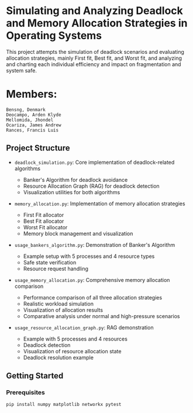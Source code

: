 # Simulating and Analyzing Deadlock and Memory Allocation Strategies in Operating Systems

  This project attempts the simulation of deadlock scenarios and evaluating allocation strategies, mainly First fit, Best fit, and Worst fit, and analyzing and charting each individual efficiency and impact on fragmentation and system safe.

# Members:
    Bensng, Denmark
    Deocampo, Arden Klyde
    Mellomida, Jhondel
    Ocariza, James Andrew
    Rances, Francis Luis

## Project Structure

- `deadlock_simulation.py`: Core implementation of deadlock-related algorithms
  - Banker's Algorithm for deadlock avoidance
  - Resource Allocation Graph (RAG) for deadlock detection
  - Visualization utilities for both algorithms

- `memory_allocation.py`: Implementation of memory allocation strategies
  - First Fit allocator
  - Best Fit allocator
  - Worst Fit allocator
  - Memory block management and visualization

- `usage_bankers_algorithm.py`: Demonstration of Banker's Algorithm
  - Example setup with 5 processes and 4 resource types
  - Safe state verification
  - Resource request handling

- `usage_memory_allocation.py`: Comprehensive memory allocation comparison
  - Performance comparison of all three allocation strategies
  - Realistic workload simulation
  - Visualization of allocation results
  - Comparative analysis under normal and high-pressure scenarios

- `usage_resource_allocation_graph.py`: RAG demonstration
  - Example with 5 processes and 4 resources
  - Deadlock detection
  - Visualization of resource allocation state
  - Deadlock resolution example

## Getting Started

### Prerequisites
```python
pip install numpy matplotlib networkx pytest
